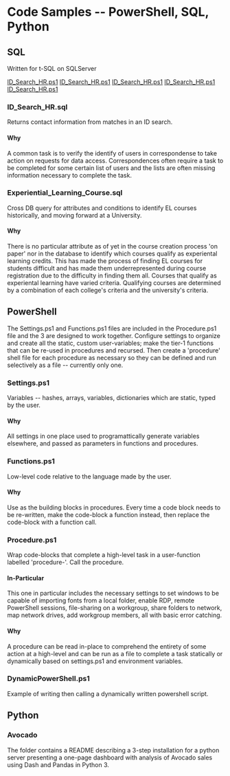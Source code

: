 # Code Samples -- PowerShell, SQL, Python

## SQL
Written for t-SQL on SQLServer

[ID_Search_HR.ps1](/SQL/ID_Search_HR.ps1)
[ID_Search_HR.ps1]([/SQL/ID_Search_HR.ps1](https://github.com/LifeAsPixels/Portfolio/tree/main/SQL))
[ID_Search_HR.ps1]([/SQL/ID_Search_HR.ps1](/tree/main/SQL))
[ID_Search_HR.ps1]((/tree/main/SQL))
[ID_Search_HR.ps1](https://github.com/LifeAsPixels/Portfolio/tree/main/SQL)

### ID_Search_HR.sql
Returns contact information from matches in an ID search.
#### Why
A common task is to verify the identify of users in correspondense to take action on requests for data access. Correspondences often require a task to be completed for some certain list of users and the lists are often missing information necessary to complete the task.

### Experiential_Learning_Course.sql
Cross DB query for attributes and conditions to identify EL courses historically, and moving forward at a University.
#### Why
There is no particular attribute as of yet in the course creation process 'on paper' nor in the database to identify which courses qualify as experiental learning credits. This has made the process of finding EL courses for students difficult and has made them underrepresented during course registration due to the difficulty in finding them all. Courses that qualify as experiental learning have varied criteria. Qualifying courses are determined by a combination of each college's criteria and the university's criteria. 

## PowerShell
The Settings.ps1 and Functions.ps1 files are included in the Procedure.ps1 file and the 3 are designed to work together. Configure settings to organize and create all the static, custom user-variables; make the tier-1 functions that can be re-used in procedures and recursed. Then create a 'procedure' shell file for each procedure as necessary so they can be defined and run selectively as a file -- currently only one.

### Settings.ps1
Variables -- hashes, arrays, variables, dictionaries which are static, typed by the user.
#### Why
All settings in one place used to programattically generate variables elsewhere, and passed as parameters in functions and procedures.

### Functions.ps1
Low-level code relative to the language made by the user.
#### Why
Use as the building blocks in procedures. Every time a code block needs to be re-written, make the code-block a function instead, then replace the code-block with a function call.

### Procedure.ps1
Wrap code-blocks that complete a high-level task in a user-function labelled 'procedure-'. Call the procedure.
#### In-Particular
This one in particular includes the necessary settings to set windows to be capable of importing fonts from a local folder, enable RDP, remote PowerShell sessions, file-sharing on a workgroup, share folders to network, map network drives, add workgroup members, all with basic error catching.
#### Why
A procedure can be read in-place to comprehend the entirety of some action at a high-level and can be run as a file to complete a task statically or dynamically based on settings.ps1 and environment variables.

### DynamicPowerShell.ps1
Example of writing then calling a dynamically written powershell script.

## Python

### Avocado
The folder contains a README describing a 3-step installation for a python server presenting a one-page dashboard with analysis of Avocado sales using Dash and Pandas in Python 3.
